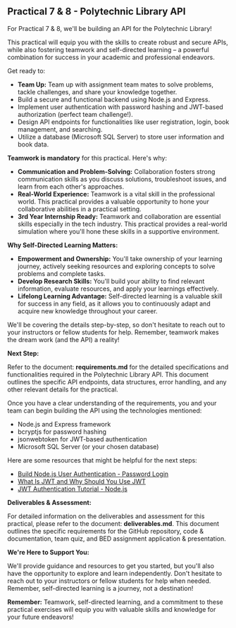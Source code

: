 ## Practical 7 & 8 - Polytechnic Library API

For Practical 7 & 8, we'll be building an API for the Polytechnic Library!

This practical will equip you with the skills to create robust and secure APIs, while also fostering teamwork and self-directed learning – a powerful combination for success in your academic and professional endeavors.

Get ready to:

- **Team Up:** Team up with assignment team mates to solve problems, tackle challenges, and share your knowledge together.
- Build a secure and functional backend using Node.js and Express.
- Implement user authentication with password hashing and JWT-based authorization (perfect team challenge!).
- Design API endpoints for functionalities like user registration, login, book management, and searching.
- Utilize a database (Microsoft SQL Server) to store user information and book data.

**Teamwork is mandatory** for this practical. Here's why:

- **Communication and Problem-Solving:** Collaboration fosters strong communication skills as you discuss solutions, troubleshoot issues, and learn from each other's approaches.
- **Real-World Experience:** Teamwork is a vital skill in the professional world. This practical provides a valuable opportunity to hone your collaborative abilities in a practical setting.
- **3rd Year Internship Ready:** Teamwork and collaboration are essential skills especially in the tech industry. This practical provides a real-world simulation where you'll hone these skills in a supportive environment.

**Why Self-Directed Learning Matters:**

- **Empowerment and Ownership:** You'll take ownership of your learning journey, actively seeking resources and exploring concepts to solve problems and complete tasks.
- **Develop Research Skills:** You'll build your ability to find relevant information, evaluate resources, and apply your learnings effectively.
- **Lifelong Learning Advantage:** Self-directed learning is a valuable skill for success in any field, as it allows you to continuously adapt and acquire new knowledge throughout your career.

We'll be covering the details step-by-step, so don't hesitate to reach out to your instructors or fellow students for help. Remember, teamwork makes the dream work (and the API) a reality!

**Next Step:**

Refer to the document: **requirements.md** for the detailed specifications and functionalities required in the Polytechnic Library API. This document outlines the specific API endpoints, data structures, error handling, and any other relevant details for the practical.

Once you have a clear understanding of the requirements, you and your team can begin building the API using the technologies mentioned:

- Node.js and Express framework
- bcryptjs for password hashing
- jsonwebtoken for JWT-based authentication
- Microsoft SQL Server (or your chosen database)

Here are some resources that might be helpful for the next steps:

- [Build Node.js User Authentication - Password Login](https://www.youtube.com/watch?v=Ud5xKCYQTjM)
- [What Is JWT and Why Should You Use JWT](https://www.youtube.com/watch?v=7Q17ubqLfaM)
- [JWT Authentication Tutorial - Node.js](https://www.youtube.com/watch?v=mbsmsi7l3r4)

**Deliverables & Assessment:**

For detailed information on the deliverables and assessment for this practical, please refer to the document: **deliverables.md**. This document outlines the specific requirements for the GitHub repository, code & documentation, team quiz, and BED assignment application & presentation.

**We're Here to Support You:**

We'll provide guidance and resources to get you started, but you'll also have the opportunity to explore and learn independently. Don't hesitate to reach out to your instructors or fellow students for help when needed. Remember, self-directed learning is a journey, not a destination!

**Remember:** Teamwork, self-directed learning, and a commitment to these practical exercises will equip you with valuable skills and knowledge for your future endeavors!
